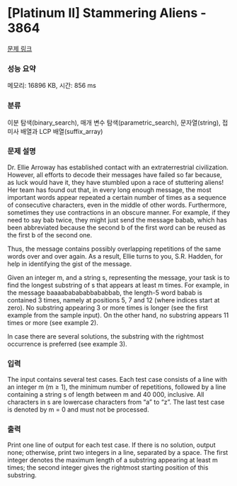 # [Platinum II] Stammering Aliens - 3864 

[문제 링크](https://www.acmicpc.net/problem/3864) 

### 성능 요약

메모리: 16896 KB, 시간: 856 ms

### 분류

이분 탐색(binary_search), 매개 변수 탐색(parametric_search), 문자열(string), 접미사 배열과 LCP 배열(suffix_array)

### 문제 설명

<p>Dr. Ellie Arroway has established contact with an extraterrestrial civilization. However, all efforts to decode their messages have failed so far because, as luck would have it, they have stumbled upon a race of stuttering aliens! Her team has found out that, in every long enough message, the most important words appear repeated a certain number of times as a sequence of consecutive characters, even in the middle of other words. Furthermore, sometimes they use contractions in an obscure manner. For example, if they need to say bab twice, they might just send the message babab, which has been abbreviated because the second b of the first word can be reused as the first b of the second one.</p>

<p>Thus, the message contains possibly overlapping repetitions of the same words over and over again. As a result, Ellie turns to you, S.R. Hadden, for help in identifying the gist of the message.</p>

<p>Given an integer m, and a string s, representing the message, your task is to find the longest substring of s that appears at least m times. For example, in the message baaaababababbababbab, the length-5 word babab is contained 3 times, namely at positions 5, 7 and 12 (where indices start at zero). No substring appearing 3 or more times is longer (see the first example from the sample input). On the other hand, no substring appears 11 times or more (see example 2).</p>

<p>In case there are several solutions, the substring with the rightmost occurrence is preferred (see example 3).</p>

### 입력 

 <p>The input contains several test cases. Each test case consists of a line with an integer m (m ≥ 1), the minimum number of repetitions, followed by a line containing a string s of length between m and 40 000, inclusive. All characters in s are lowercase characters from “a” to “z”. The last test case is denoted by m = 0 and must not be processed.</p>

### 출력 

 <p>Print one line of output for each test case. If there is no solution, output none; otherwise, print two integers in a line, separated by a space. The first integer denotes the maximum length of a substring appearing at least m times; the second integer gives the rightmost starting position of this substring.</p>

